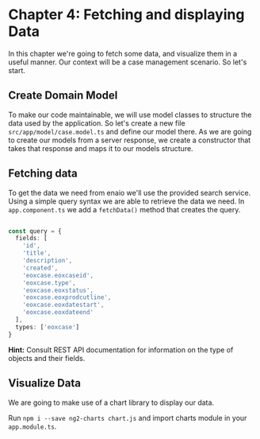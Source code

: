 # Chapter 4: Fetching and displaying Data
In this chapter we're going to fetch some data, and visualize them in a useful manner. Our context will be
a case management scenario. So let's start.


## Create Domain Model
To make our code maintainable, we will use model classes to structure the data used by the application.
So let's create a new file `src/app/model/case.model.ts` and define our model there. As we are going to create our 
models from a server response, we create a constructor that takes that response and maps it to our models structure.

## Fetching data
To get the data we need from enaio we'll use the provided search service. Using a simple query syntax we
are able to retrieve the data we need. In `app.component.ts` we add a `fetchData()` method that creates
the query.

```ts

const query = {
  fields: [
    'id',
    'title',  
    'description',  
    'created',  
    'eoxcase.eoxcaseid',  
    'eoxcase.type',  
    'eoxcase.eoxstatus',  
    'eoxcase.eoxprodcutline',  
    'eoxcase.eoxdatestart',  
    'eoxcase.eoxdateend'
  ],
  types: ['eoxcase']
}

```  

**Hint:** Consult REST API documentation for information on the type of objects and their fields.

## Visualize Data
We are going to make use of a chart library to display our data.

Run `npm i --save ng2-charts chart.js` and import charts module 
in your `app.module.ts`.
